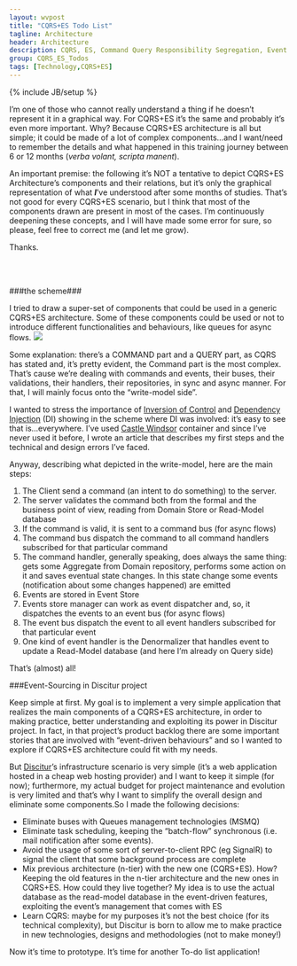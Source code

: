 ```yaml
---
layout: wvpost
title: "CQRS+ES Todo List"
tagline: Architecture
header: Architecture
description: CQRS, ES, Command Query Responsibility Segregation, Event Sourcing, Design
group: CQRS_ES_Todos
tags: [Technology,CQRS+ES]
---
```

{% include JB/setup %}

I’m one of those who cannot really understand a thing if he doesn’t represent it in a graphical way. For CQRS+ES it’s the same and probably it’s even more important. Why? Because CQRS+ES architecture is all but simple; it could be made of a lot of complex components…and I want/need to remember the details and what happened in this training journey between 6 or 12 months (_verba volant, scripta manent_).

An important premise: the following it’s NOT a tentative to depict CQRS+ES Architecture’s components and their relations, but it’s only the graphical representation of what _**I**_’ve understood after some months of studies. That’s not good for every CQRS+ES scenario, but I think that most of the components drawn are present in most of the cases. I’m continuously deepening these concepts, and I will have made some error for sure, so please, feel free to correct me (and let me grow). 

Thanks.


<br/><br/>

###the scheme###

I tried to draw a super-set of components that could be used in a generic CQRS+ES architecture. Some of these components could be used or not to introduce different functionalities and behaviours, like queues for async flows.
<img src="{{ BASE_PATH }}/images/cqrses/CQRS-ES-architecture.png" class="img-rounded" />
 

Some explanation: there’s a COMMAND part and a QUERY part, as CQRS has stated and, it’s pretty evident, the Command part is the most complex. That’s cause we’re dealing with commands and events, their buses, their validations, their handlers, their repositories, in sync and async manner. For that, I will mainly focus onto the “write-model side”.

I wanted to stress the importance of <a href="http://en.wikipedia.org/wiki/Inversion_of_control" target="_blank">Inversion of Control</a> and <a href="http://en.wikipedia.org/wiki/Dependency_injection" target="_blank">Dependency Injection</a> (DI) showing in the scheme where DI was involved: it’s easy to see that is…everywhere. I’ve used <a href="http://docs.castleproject.org/Windsor.MainPage.ashx" target="_blank">Castle Windsor</a> container and since I’ve never used it before, I wrote an article that describes my first steps and the technical and design errors I’ve faced.

Anyway, describing what depicted in the write-model, here are the main steps:

1.    The Client send a command (an intent to do something) to the server. 
2.    The server validates the command both from the formal and the business point of view, reading from Domain Store or Read-Model database
3.    If the command is valid, it is sent to a command bus (for async flows)
4.    The command bus dispatch the command to all command handlers subscribed for that particular command
5.    The command handler, generally speaking, does always the same thing: gets some Aggregate from Domain repository, performs some action on it and saves eventual state changes. In this state change some events (notification about some changes happened) are emitted
6.    Events are stored in Event Store
7.    Events store manager can work as event dispatcher and, so, it dispatches the events to an event bus (for async flows) 
8.    The event bus dispatch the event to all event handlers subscribed for that particular event
9.    One kind of event handler is the Denormalizer that handles event to update a Read-Model database (and here I’m already on Query side)

That’s (almost) all!

###Event-Sourcing in Discitur project

Keep simple at first. My goal is to implement a very simple application that realizes the main components of a CQRS+ES architecture, in order to making practice, better understanding and exploiting its power in Discitur project. In fact, in that project’s product backlog there are some important stories that are involved with “event-driven behaviours” and so I wanted to explore if CQRS+ES architecture could fit with my needs.

But <a href="/Discitur.html">Discitur</a>’s infrastructure scenario is very simple (it’s a web application hosted in a cheap web hosting provider) and I want to keep it simple (for now); furthermore, my actual budget for project maintenance and evolution is very limited and that’s why I want to simplify the overall design and eliminate some components.So I made the following decisions:

-  Eliminate buses with Queues management technologies (MSMQ)
-  Eliminate task scheduling, keeping the “batch-flow” synchronous (i.e. mail notification after some events).
-  Avoid the usage of some sort of server-to-client RPC (eg SignalR) to signal the client that some background process are complete
-  Mix previous architecture (n-tier) with the new one (CQRS+ES). How? Keeping the old features in the n-tier architecture and the new ones in CQRS+ES. How could they live together? My idea is to use the actual database as the read-model database in the event-driven features, exploiting the event’s management that comes with ES
-  Learn CQRS: maybe for my purposes it’s not the best choice (for its technical complexity), but Discitur is born to allow me to make practice in new technologies, designs and methodologies (not to make money!)

Now it’s time to prototype. It’s time for another To-do list application!


